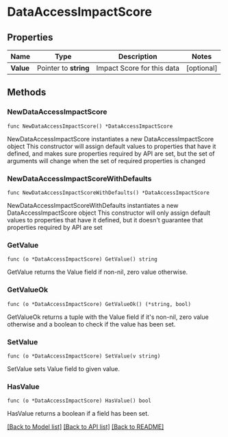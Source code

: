 # DataAccessImpactScore

## Properties

Name | Type | Description | Notes
------------ | ------------- | ------------- | -------------
**Value** | Pointer to **string** | Impact Score for this data | [optional] 

## Methods

### NewDataAccessImpactScore

`func NewDataAccessImpactScore() *DataAccessImpactScore`

NewDataAccessImpactScore instantiates a new DataAccessImpactScore object
This constructor will assign default values to properties that have it defined,
and makes sure properties required by API are set, but the set of arguments
will change when the set of required properties is changed

### NewDataAccessImpactScoreWithDefaults

`func NewDataAccessImpactScoreWithDefaults() *DataAccessImpactScore`

NewDataAccessImpactScoreWithDefaults instantiates a new DataAccessImpactScore object
This constructor will only assign default values to properties that have it defined,
but it doesn't guarantee that properties required by API are set

### GetValue

`func (o *DataAccessImpactScore) GetValue() string`

GetValue returns the Value field if non-nil, zero value otherwise.

### GetValueOk

`func (o *DataAccessImpactScore) GetValueOk() (*string, bool)`

GetValueOk returns a tuple with the Value field if it's non-nil, zero value otherwise
and a boolean to check if the value has been set.

### SetValue

`func (o *DataAccessImpactScore) SetValue(v string)`

SetValue sets Value field to given value.

### HasValue

`func (o *DataAccessImpactScore) HasValue() bool`

HasValue returns a boolean if a field has been set.


[[Back to Model list]](../README.md#documentation-for-models) [[Back to API list]](../README.md#documentation-for-api-endpoints) [[Back to README]](../README.md)


